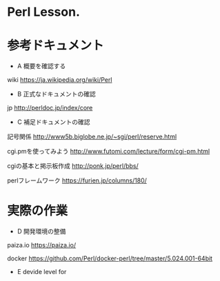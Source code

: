 # Perl Lesson.



# 参考ドキュメント

- A 概要を確認する

wiki
https://ja.wikipedia.org/wiki/Perl

- B 正式なドキュメントの確認

jp
http://perldoc.jp/index/core

- C 補足ドキュメントの確認

記号関係
http://www5b.biglobe.ne.jp/~sgi/perl/reserve.html

cgi.pmを使ってみよう
http://www.futomi.com/lecture/form/cgi-pm.html

cgiの基本と掲示板作成
http://ponk.jp/perl/bbs/

perlフレームワーク
https://furien.jp/columns/180/


# 実際の作業

- D 開発環境の整備

paiza.io
https://paiza.io/

docker
https://github.com/Perl/docker-perl/tree/master/5.024.001-64bit


- E devide level for



